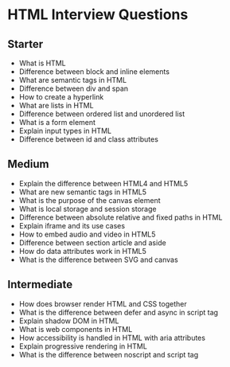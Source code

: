 # HTML Interview Questions

## Starter

- What is HTML
- Difference between block and inline elements
- What are semantic tags in HTML
- Difference between div and span
- How to create a hyperlink
- What are lists in HTML
- Difference between ordered list and unordered list
- What is a form element
- Explain input types in HTML
- Difference between id and class attributes

## Medium

- Explain the difference between HTML4 and HTML5
- What are new semantic tags in HTML5
- What is the purpose of the canvas element
- What is local storage and session storage
- Difference between absolute relative and fixed paths in HTML
- Explain iframe and its use cases
- How to embed audio and video in HTML5
- Difference between section article and aside
- How do data attributes work in HTML5
- What is the difference between SVG and canvas

## Intermediate

- How does browser render HTML and CSS together
- What is the difference between defer and async in script tag
- Explain shadow DOM in HTML
- What is web components in HTML
- How accessibility is handled in HTML with aria attributes
- Explain progressive rendering in HTML
- What is the difference between noscript and script tag
